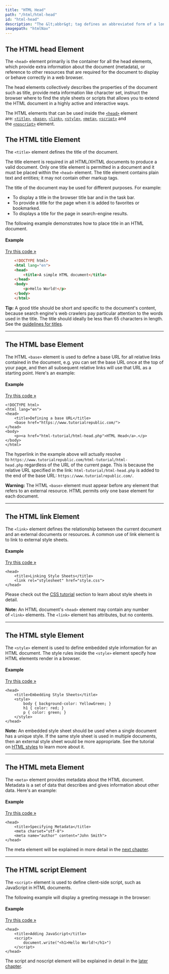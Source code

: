 ```yaml
---
title: "HTML Head"
path: "/html/html-head"
id: "html-head"
description: "The &lt;abbr&gt; tag defines an abbreviated form of a longer word or phrase."
imagepath: "htmlNav"
---
```


## The HTML head Element

The `<head>` element primarily is the container for all the head elements, which provide extra information about the document (metadata), or reference to other resources that are required for the document to display or behave correctly in a web browser.

The head elements collectively describes the properties of the document such as title, provide meta information like character set, instruct the browser where to find the style sheets or scripts that allows you to extend the HTML document in a highly active and interactive ways.

The HTML elements that can be used inside the [`<head>`](https://www.tutorialrepublic.com/html-reference/html-head-tag.php) element are: [`<title>`](https://www.tutorialrepublic.com/html-reference/html-title-tag.php), [`<base>`](https://www.tutorialrepublic.com/html-reference/html-base-tag.php), [`<link>`](https://www.tutorialrepublic.com/html-reference/html-link-tag.php), [`<style>`](https://www.tutorialrepublic.com/html-reference/html-style-tag.php), [`<meta>`](https://www.tutorialrepublic.com/html-reference/html-meta-tag.php), [`<script>`](https://www.tutorialrepublic.com/html-reference/html-script-tag.php) and the [`<noscript>`](https://www.tutorialrepublic.com/html-reference/html-noscript-tag.php) element.

## The HTML title Element

The `<title>` element defines the title of the document.

The title element is required in all HTML/XHTML documents to produce a valid document. Only one title element is permitted in a document and it must be placed within the `<head>` element. The title element contains plain text and entities; it may not contain other markup tags.

The title of the document may be used for different purposes. For example:

-   To display a title in the browser title bar and in the task bar.
-   To provide a title for the page when it is added to favorites or bookmarked.
-   To displays a title for the page in search-engine results.

The following example demonstrates how to place title in an HTML document.

#### Example

[Try this code »](https://www.tutorialrepublic.com/codelab.php?topic=html&file=specify-a-title-for-the-document "Try this code using online Editor")
```html
    <!DOCTYPE html>
    <html lang="en">
    <head>
        <title>A simple HTML document</title>
    </head>
    <body>
        <p>Hello World!</p>
    </body>
    </html>
```
**Tip:** A good title should be short and specific to the document's content, because search engine's web crawlers pay particular attention to the words used in the title. The title should ideally be less than 65 characters in length. See the [guidelines for titles](https://www.tutorialrepublic.com/faq/what-is-the-maximum-length-of-title-and-meta-description-tag.php).

* * *

## The HTML base Element

The HTML `<base>` element is used to define a base URL for all relative links contained in the document, e.g. you can set the base URL once at the top of your page, and then all subsequent relative links will use that URL as a starting point. Here's an example:

#### Example

[Try this code »](https://www.tutorialrepublic.com/codelab.php?topic=html&file=setting-base-url-for-the-document "Try this code using online Editor")

    <!DOCTYPE html>
    <html lang="en">
    <head>
        <title>Defining a base URL</title>
        <base href="https://www.tutorialrepublic.com/">
    </head>
    <body>
        <p><a href="html-tutorial/html-head.php">HTML Head</a>.</p>
    </body>
    </html>

The hyperlink in the example above will actually resolve to `https://www.tutorialrepublic.com/html-tutorial/html-head.php` regardless of the URL of the current page. This is because the relative URL specified in the link: `html-tutorial/html-head.php` is added to the end of the base URL: `https://www.tutorialrepublic.com/`.

**Warning:** The HTML `<base>` element must appear before any element that refers to an external resource. HTML permits only one base element for each document.

* * *

## The HTML link Element

The `<link>` element defines the relationship between the current document and an external documents or resources. A common use of link element is to link to external style sheets.

#### Example

[Try this code »](https://www.tutorialrepublic.com/codelab.php?topic=html&file=linking-style-sheet "Try this code using online Editor")

    <head>
        <title>Linking Style Sheets</title>
        <link rel="stylesheet" href="style.css">
    </head>

Please check out the [CSS tutorial](https://www.tutorialrepublic.com/css-tutorial/) section to learn about style sheets in detail.

**Note:** An HTML document's `<head>` element may contain any number of `<link>` elements. The `<link>` element has attributes, but no contents.

* * *

## The HTML style Element

The `<style>` element is used to define embedded style information for an HTML document. The style rules inside the `<style>` element specify how HTML elements render in a browser.

#### Example

[Try this code »](https://www.tutorialrepublic.com/codelab.php?topic=html&file=embedding-style-sheet "Try this code using online Editor")

    <head>
        <title>Embedding Style Sheets</title>
        <style>
            body { background-color: YellowGreen; }
            h1 { color: red; }
            p { color: green; }
        </style>
    </head>

**Note:** An embedded style sheet should be used when a single document has a unique style. If the same style sheet is used in multiple documents, then an external style sheet would be more appropriate. See the tutorial on [HTML styles](https://www.tutorialrepublic.com/html-tutorial/html-styles.php) to learn more about it.

* * *

## The HTML meta Element

The `<meta>` element provides metadata about the HTML document. Metadata is a set of data that describes and gives information about other data. Here's an example:

#### Example

[Try this code »](https://www.tutorialrepublic.com/codelab.php?topic=html&file=defining-metadata "Try this code using online Editor")

    <head>
        <title>Specifying Metadata</title>
        <meta charset="utf-8">
        <meta name="author" content="John Smith">
    </head>

The meta element will be explained in more detail in the [next chapter](https://www.tutorialrepublic.com/html-tutorial/html-meta.php).

* * *

## The HTML script Element

The `<script>` element is used to define client-side script, such as JavaScript in HTML documents.

The following example will display a greeting message in the browser:

#### Example

[Try this code »](https://www.tutorialrepublic.com/codelab.php?topic=html&file=adding-javascript "Try this code using online Editor")

    <head>
        <title>Adding JavaScript</title>
        <script>
            document.write("<h1>Hello World!</h1>") 
        </script>
    </head>

The script and noscript element will be explained in detail in the [later chapter](https://www.tutorialrepublic.com/html-tutorial/html-scripts.php).